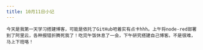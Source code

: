 ```yaml
---
title: 10月11日小记
---
```

    今天是我第一天学习搭建博客，可能是依托了GitHub吧着实有点卡hhh。上午将node-red部署到了阿里云，各种报错折腾死我了！吃完午饭休息了一会，下午研究搭建自己博客。不是很难，马上下班咯！